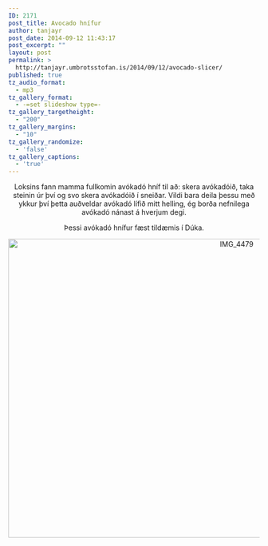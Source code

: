 ```yaml
---
ID: 2171
post_title: Avocado hnífur
author: tanjayr
post_date: 2014-09-12 11:43:17
post_excerpt: ""
layout: post
permalink: >
  http://tanjayr.umbrotsstofan.is/2014/09/12/avocado-slicer/
published: true
tz_audio_format:
  - mp3
tz_gallery_format:
  - -=set slideshow type=-
tz_gallery_targetheight:
  - "200"
tz_gallery_margins:
  - "10"
tz_gallery_randomize:
  - 'false'
tz_gallery_captions:
  - 'true'
---
```

<p style="text-align: center;">Loksins fann mamma fullkomin avókadó hníf til að: skera avókadóið, taka steinin úr því og svo skera avókadóið í sneiðar.
Vildi bara deila þessu með ykkur því þetta auðveldar avókadó lífið mitt helling, ég borða nefnilega avókadó nánast á hverjum degi.</p>
<p style="text-align: center;">Þessi avókadó hnífur fæst tildæmis í Dúka.</p>
<p style="text-align: center;"><img class="aligncenter size-large wp-image-2173" src="http://www.tanjayr.com/wp-content/uploads/2014/09/IMG_4479-1024x682.jpg" alt="IMG_4479" width="900" height="599" /></p>